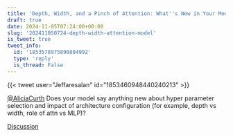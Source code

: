 ```yaml
---
title: 'Depth, Width, and a Pinch of Attention: What''s New in Your Model?'
draft: true
date: 2024-11-05T07:24:00+00:00
slug: '202411050724-depth-width-attention-model'
is_tweet: true
tweet_info:
  id: '1853578975890804992'
  type: 'reply'
  is_thread: False
---
```




{{< tweet user="Jeffaresalan" id="1853460948440240213" >}}

[@AliciaCurth](https://x.com/AliciaCurth) Does your model say anything new about hyper parameter selection and impact of architecture configuration (for example, depth vs width, role of attn vs MLP)?

[Discussion](https://x.com/sytelus/status/1853578975890804992)
